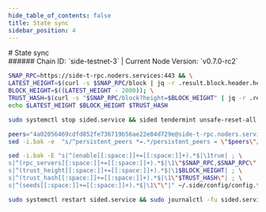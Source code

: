 ```yaml
---
hide_table_of_contents: false
title: State sync
sidebar_position: 4
---
```


<div class="h1-with-icon icon-side">
# State sync
</div>
###### Chain ID: `side-testnet-3` | Current Node Version: `v0.7.0-rc2`

```bash
SNAP_RPC=https://side-t-rpc.noders.services:443 && \
LATEST_HEIGHT=$(curl -s $SNAP_RPC/block | jq -r .result.block.header.height); \
BLOCK_HEIGHT=$((LATEST_HEIGHT - 2000)); \
TRUST_HASH=$(curl -s "$SNAP_RPC/block?height=$BLOCK_HEIGHT" | jq -r .result.block_id.hash) && \
echo $LATEST_HEIGHT $BLOCK_HEIGHT $TRUST_HASH
```
```bash
sudo systemctl stop sided.service && sided tendermint unsafe-reset-all --home ~/.side --keep-addr-book
```
```bash
peers="4a02056469cdfd852fe736719b56ae22e84d729e@side-t-rpc.noders.services:26656"
sed -i.bak -e  "s/^persistent_peers *=.*/persistent_peers = \"$peers\"/" ~/.side/config/config.toml
```
```bash
sed -i.bak -E "s|^(enable[[:space:]]+=[[:space:]]+).*$|\1true| ; \
s|^(rpc_servers[[:space:]]+=[[:space:]]+).*$|\1\"$SNAP_RPC,$SNAP_RPC\"| ; \
s|^(trust_height[[:space:]]+=[[:space:]]+).*$|\1$BLOCK_HEIGHT| ; \
s|^(trust_hash[[:space:]]+=[[:space:]]+).*$|\1\"$TRUST_HASH\"| ; \
s|^(seeds[[:space:]]+=[[:space:]]+).*$|\1\"\"|" ~/.side/config/config.toml
```
```bash
sudo systemctl restart sided.service && sudo journalctl -fu sided.service --no-hostname -o cat
```